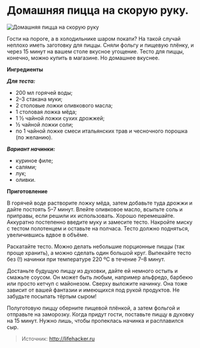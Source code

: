# Домашняя пицца на скорую руку.
![Домашняя пицца на скорую руку](/images/Kulinar/Zagotovki/polufabrikat_home_16.jpg 'Домашняя пицца на скорую руку')

Гости на пороге, а в холодильнике шаром покати? На такой случай неплохо иметь заготовку для пиццы. Сняли фольгу и пищевую плёнку, и через 15 минут на вашем столе вкусное угощение. Тесто для пиццы, конечно, можно купить в магазине. Но домашнее вкуснее.

**Ингредиенты**

_**Для теста:**_

- 200 мл горячей воды;
- 2–3 стакана муки;
- 2 столовые ложки оливкового масла;
- 1 столовая ложка мёда;
- 1 ½ чайной ложки сухих дрожжей;
- ½ чайной ложки соли;
- по 1 чайной ложке смеси итальянских трав и чесночного порошка (по желанию).

_**Вариант начинки:**_

- куриное филе;
- салями;
- лук;
- оливки.

**Приготовление**

В горячей воде растворите ложку мёда, затем добавьте туда дрожжи и дайте постоять 5–7 минут. Влейте оливковое масло, всыпьте соль и приправы, если решили их использовать. Хорошо перемешайте. Аккуратно постепенно введите муку и замесите тесто. Накройте миску с тестом полотенцем и оставьте на полчаса. Тесто должно подняться, увеличившись вдвое в объёме.

Раскатайте тесто. Можно делать небольшие порционные пиццы (так проще хранить), а можно сделать один большой круг. Выпекайте тесто без (!) начинки при температуре 220 ºС в течение 7–8 минут.

Достаньте будущую пиццу из духовки, дайте ей немного остыть и смажьте соусом. Он может быть любым, например альфредо, барбекю или просто кетчуп с майонезом. Сверху выложите начинку. Она тоже зависит от вашей фантазии и имеющихся под рукой продуктов. Не забудьте посыпать тёртым сыром!

Полуготовую пиццу оберните пищевой плёнкой, а затем фольгой и отправьте на заморозку. Когда придут гости, поставьте пиццу в духовку на 15 минут. Нужно лишь, чтобы пропеклась начинка и расплавился сыр.

> Источник: http://lifehacker.ru
